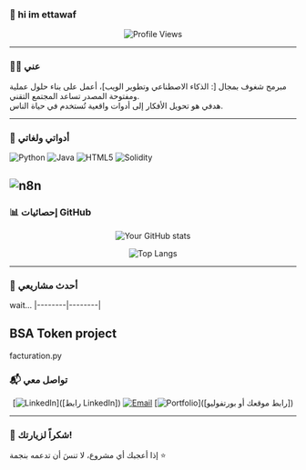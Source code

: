 
### 👋 hi im ettawaf

<div align="center">
  
![Profile Views](https://komarev.com/ghpvc/?username=[ettawaf]&style=flat-square&color=00adef)

</div>

---

### 🧑‍💻 عني  
مبرمج شغوف بمجال [: الذكاء الاصطناعي وتطوير الويب]، أعمل على بناء حلول عملية ومفتوحة المصدر تساعد المجتمع التقني.  
هدفي هو تحويل الأفكار إلى أدوات واقعية تُستخدم في حياة الناس.

---

### 🔧 أدواتي ولغاتي  
<!-- Programming Languages -->
![Python](https://img.shields.io/badge/Python-3776AB?style=for-the-badge&logo=python&logoColor=white)
![Java](https://img.shields.io/badge/Java-ED8B00?style=for-the-badge&logo=java&logoColor=white)
![HTML5](https://img.shields.io/badge/HTML5-E34F26?style=for-the-badge&logo=html5&logoColor=white)
![Solidity](https://img.shields.io/badge/Solidity-363636?style=for-the-badge&logo=solidity&logoColor=white)

<!-- Workflow Automation -->
![n8n](https://img.shields.io/badge/n8n-FF6D00?style=for-the-badge&logo=n8n&logoColor=white)
---

### 📊 إحصائيات GitHub  
<div align="center">
  
![Your GitHub stats](https://github-readme-stats.vercel.app/api?username=[ettawaf]&show_icons=true&theme=radical)

![Top Langs](https://github-readme-stats.vercel.app/api/top-langs/?username=[ettawaf]&layout=compact&theme=radical)

</div>

---

### 🚀 أحدث مشاريعي  
wait...
|--------|--------|

BSA Token project 
---
facturation.py
### 📬 تواصل معي  
<div align="center">
  
[![LinkedIn](https://img.shields.io/badge/LinkedIn-0077B5?style=for-the-badge&logo=linkedin&logoColor=white)]([رابط LinkedIn])
[![Email](https://img.shields.io/badge/Email-D14836?style=for-the-badge&logo=gmail&logoColor=white)](mailto:[بريدك@email.com])
[![Portfolio](https://img.shields.io/badge/Portfolio-FF5722?style=for-the-badge&logo=firefox&logoColor=white)]([رابط موقعك أو بورتفوليو])

</div>

---

### 🌟 شكراً لزيارتك!  
إذا أعجبك أي مشروع، لا تنسَ أن تدعمه بنجمة ⭐️
